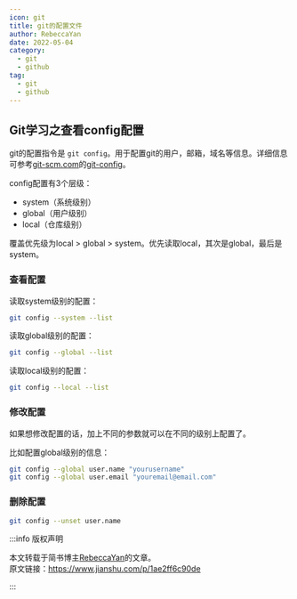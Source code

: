 ```yaml
---
icon: git
title: git的配置文件
author: RebeccaYan
date: 2022-05-04
category:
  - git
  - github
tag:
  - git
  - github
---
```


## Git学习之查看config配置

git的配置指令是 `git config`。用于配置git的用户，邮箱，域名等信息。详细信息可参考[git-scm.com](https://git-scm.com/)的[git-config](https://git-scm.com/docs/git-config)。

config配置有3个层级：

- system（系统级别）
- global（用户级别）
- local（仓库级别）

覆盖优先级为local > global > system。优先读取local，其次是global，最后是system。

### 查看配置

读取system级别的配置：

```bash
git config --system --list
```

读取global级别的配置：

```bash
git config --global --list
```

读取local级别的配置：

```bash
git config --local --list
```

### 修改配置

如果想修改配置的话，加上不同的参数就可以在不同的级别上配置了。

比如配置global级别的信息：

```bash
git config --global user.name "yourusername"
git config --global user.email "youremail@email.com"
```

### 删除配置

```bash
git config --unset user.name
```

:::info 版权声明

本文转载于简书博主[RebeccaYan](https://www.jianshu.com/u/e529b37dc57d)的文章。  
原文链接：<https://www.jianshu.com/p/1ae2ff6c90de>

:::
